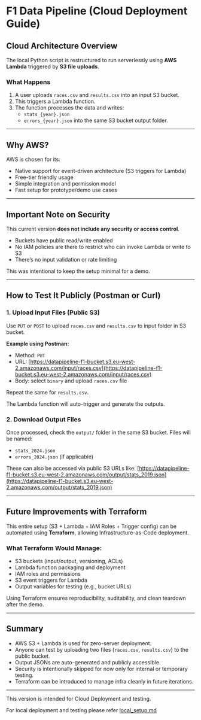 #  F1 Data Pipeline (Cloud Deployment Guide)


##  Cloud Architecture Overview

The local Python script is restructured to run serverlessly using **AWS Lambda** triggered by **S3 file uploads**.

### What Happens

1. A user uploads `races.csv` and `results.csv` into an input S3 bucket.
2. This triggers a Lambda function.
3. The function processes the data and writes:
   - `stats_{year}.json`
   - `errors_{year}.json`
   into the same S3 bucket output folder.

---

## Why AWS?

AWS is chosen for its:

- Native support for event-driven architecture (S3 triggers for Lambda)
- Free-tier friendly usage
- Simple integration and permission model
- Fast setup for prototype/demo use cases


---

## Important Note on Security

This current version **does not include any security or access control**.

- Buckets have public read/write enabled
- No IAM policies are there to restrict who can invoke Lambda or write to S3
- There’s no input validation or rate limiting

This was intentional to keep the setup minimal for a demo.

---

##  How to Test It Publicly (Postman or Curl)

### 1. Upload Input Files (Public S3)

Use `PUT` or `POST` to upload `races.csv` and `results.csv` to input folder in S3 bucket.

**Example using Postman:**

- Method: `PUT`
- URL: [https://datapipeline-f1-bucket.s3.eu-west-2.amazonaws.com/input/races.csv](https://datapipeline-f1-bucket.s3.eu-west-2.amazonaws.com/input/races.csv)
- Body: select `binary` and upload `races.csv` file

Repeat the same for `results.csv`.

The Lambda function will auto-trigger and generate the outputs.

### 2. Download Output Files

Once processed, check the `output/` folder in the same S3 bucket. Files will be named:

- `stats_2024.json`
- `errors_2024.json` (if applicable)

These can also be accessed via public S3 URLs like:
[https://datapipeline-f1-bucket.s3.eu-west-2.amazonaws.com/output/stats_2019.json](https://datapipeline-f1-bucket.s3.eu-west-2.amazonaws.com/output/stats_2019.json)


---

##  Future Improvements with Terraform 

This entire setup (S3 + Lambda + IAM Roles + Trigger config) can be automated using **Terraform**, allowing Infrastructure-as-Code deployment.

### What Terraform Would Manage:

- S3 buckets (input/output, versioning, ACLs)
- Lambda function packaging and deployment
- IAM roles and permissions
- S3 event triggers for Lambda
- Output variables for testing (e.g., bucket URLs)

Using Terraform ensures reproducibility, auditability, and clean teardown after the demo.

---

## Summary

- AWS S3 + Lambda is used for zero-server deployment.
- Anyone can test by uploading two files (`races.csv`, `results.csv`) to the public bucket.
- Output JSONs are auto-generated and publicly accessible.
- Security is intentionally skipped for now only for internal or temporary testing.
- Terraform can be introduced to manage infra cleanly in future iterations.

---


This version is intended for Cloud Deployment and testing.

For local deployment and testing please refer [local_setup.md](local_setup.md)
